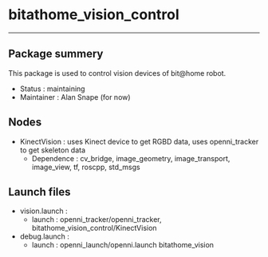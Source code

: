 # bitathome_vision_control

---

## Package summery
This package is used to control vision devices of bit@home robot.

- Status : maintaining
- Maintainer : Alan Snape (for now)

## Nodes
- KinectVision : uses Kinect device to get RGBD data, uses openni_tracker to get skeleton data
    - Dependence : cv_bridge, image_geometry, image_transport, image_view, tf, roscpp, std_msgs 

## Launch files
- vision.launch : 
    - launch : 
        openni_tracker/openni_tracker, 
        bitathome_vision_control/KinectVision    
- debug.launch : 
    - launch :
        openni_launch/openni.launch
        bitathome_vision